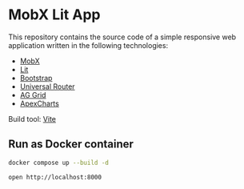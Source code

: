 # MobX Lit App

This repository contains the source code of a simple responsive web application written in the following technologies:

- [MobX](https://mobx.js.org/)
- [Lit](https://lit.dev/)
- [Bootstrap](https://getbootstrap.com/)
- [Universal Router](https://github.com/kriasoft/universal-router)
- [AG Grid](https://www.ag-grid.com/)
- [ApexCharts](https://apexcharts.com/)

Build tool: [Vite](https://vite.dev/)

## Run as Docker container

```bash
docker compose up --build -d
```

```bash
open http://localhost:8000
```
